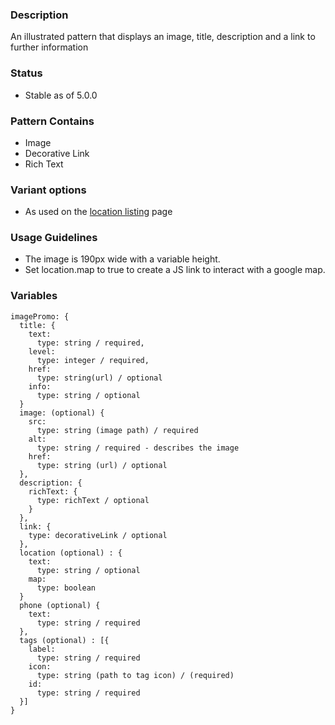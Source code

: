 ### Description
An illustrated pattern that displays an image, title, description and a link to further information

### Status
* Stable as of 5.0.0

### Pattern Contains
* Image
* Decorative Link
* Rich Text

### Variant options
* As used on the [location listing](./?p=molecules-image-promo-with-map-link) page

### Usage Guidelines
- The image is 190px wide with a variable height.
- Set location.map to true to create a JS link to interact with a google map.

### Variables
~~~
imagePromo: {
  title: {
    text: 
      type: string / required,
    level:
      type: integer / required,
    href: 
      type: string(url) / optional
    info:
      type: string / optional
  } 
  image: (optional) {  
    src:
      type: string (image path) / required
    alt: 
      type: string / required - describes the image
    href: 
      type: string (url) / optional
  },
  description: {
    richText: {
      type: richText / optional
    }
  },
  link: {
    type: decorativeLink / optional
  },
  location (optional) : {
    text: 
      type: string / optional
    map:
      type: boolean
  }
  phone (optional) {
    text: 
      type: string / required
  },
  tags (optional) : [{ 
    label: 
      type: string / required
    icon: 
      type: string (path to tag icon) / (required)
    id:
      type: string / required
  }]
}
~~~
